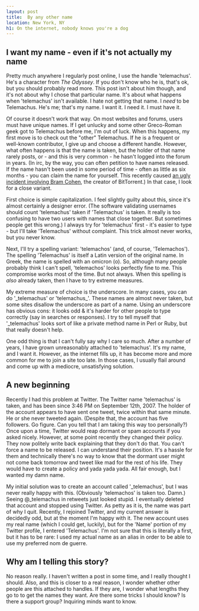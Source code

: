```yaml
---
layout: post
title:  By any other name
location: New York, NY
h1: On the internet, nobody knows you're a dog
---
```


## I want my name - even if it's not actually my name

Pretty much anywhere I regularly post online, I use the handle 'telemachus'. He's a character from _The Odyssey_. If you don't know who he is, that's ok, but you should probably read more. This post isn't about him though, and it's not about why I chose that particular name. It's about what happens when 'telemachus' isn't available. I hate not getting that name. I _need_ to be Telemachus. He's me; that's my name. I want it. I need it. I must have it.

Of course it doesn't work that way. On most websites and forums, users must have unique names. If I get unlucky and some other Greco-Roman geek got to Telemachus before me, I'm out of luck. When this happens, my first move is to check out the "other" Telemachus. If he is a frequent or well-known contributor, I give up and choose a different handle. However, what often happens is that the name is taken, but the holder of that name rarely posts, or - and this is very common - he hasn't logged into the forum in years. (In irc, by the way, you can often petition to have names released. If the name hasn't been used in some period of time - often as little as six months - you can claim the name for yourself. This recently caused [an ugly incident involving Bram Cohen](http://bramcohen.livejournal.com/72298.html), the creator of BitTorrent.) In that case, I look for a close variant.

First choice is simple capitalization. I feel slightly guilty about this, since it's almost certainly a designer error. (The software validating usernames should count 'telemachus' taken if 'Telemachus' is taken. It really is too confusing to have two users with names that close together. But sometimes people get this wrong.) I always try for 'telemachus' first - it's easier to type - but I'll take 'Telemachus' without complaint. This trick almost never works, but you never know.

Next, I'll try a spelling variant: 'telemachos' (and, of course, 'Telemachos'). The spelling 'Telemachus' is itself a Latin version of the original name. In Greek, the name is spelled with an omicron (&omicron;). So, although many people probably think I can't spell, 'telemachos' looks perfectly fine to me. This compromise works most of the time. But not always. When this spelling is _also_ already taken, then I have to try extreme measures.

My extreme measure of choice is the underscore. In many cases, you can do '\_telemachus' or 'telemachus\_'. These names are almost never taken, but some sites disallow the underscore as part of a name. Using an underscore has obvious cons: it looks odd & it's harder for other people to type correctly (say in searches or responses). I try to tell myself that '\_telemachus' looks sort of like a private method name in Perl or Ruby, but that really doesn't help.

One odd thing is that I can't fully say why I care so much. After a number of years, I have grown unreasonably attached to 'telemachus'. It's my name, and I want it. However, as the internet fills up, it has become more and more common for me to join a site too late. In those cases, I usually flail around and come up with a mediocre, unsatisfying solution.

## A new beginning

Recently I had this problem at Twitter. The Twitter name 'telemachus' is taken, and has been since 3:46 PM on September 12th, 2007. The holder of the account appears to have sent one tweet, twice within that same minute. He or she never tweeted again. (Despite that, the account has five followers. Go figure. Can you tell that I am taking this way too personally?) Once upon a time, Twitter would reap dormant or spam accounts if you asked nicely. However, at some point recently they changed their policy. They now politely write back explaining that they don't do that. You can't force a name to be released. I can understand their position. It's a hassle for them and technically there's no way to know that the dormant user might not come back tomorrow and tweet like mad for the rest of his life. They would have to create a policy and yada yada yada. All fair enough, but I wanted my damn name.

My initial solution was to create an account called '\_telemachus', but I was never really happy with this. (Obviously 'telemachos' is taken too. Damn.) Seeing @\_telemachus in retweets just looked stupid. I eventually deleted that account and stopped using Twitter. As petty as it is, the name was part of why I quit. Recently, I rejoined Twitter, and my current answer is decidedly odd, but at the moment I'm happy with it. The new account uses my real name (which I could get, luckily), but for the 'Name' portion of my Twitter profile, I entered 'Telemachus'. I'm not sure that this is literally a first, but it has to be rare: I used my actual name as an alias in order to be able to use my preferred nom de guerre.

## Why am I telling this story?

No reason really. I haven't written a post in some time, and I really thought I should. Also, and this is closer to a real reason, I wonder whether other people are this attached to handles. If they are, I wonder what lengths they go to to get the names they want. Are there some tricks I should know? Is there a support group? Inquiring minds want to know.

